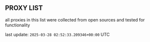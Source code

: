 ## PROXY LIST

all proxies in this list were collected from open sources and tested for functionality

last update: `2025-03-28 02:52:33.209346+00:00` UTC